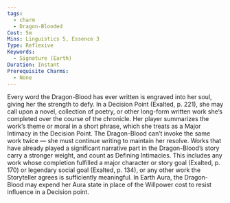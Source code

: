```yaml
---
tags:
  - charm
  - Dragon-Blooded
Cost: 5m
Mins: Linguistics 5, Essence 3
Type: Reflexive
Keywords:
  - Signature (Earth)
Duration: Instant
Prerequisite Charms:
  - None
---
```

Every word the Dragon-Blood has ever written is engraved into her soul, giving her the strength to defy. In a Decision Point (Exalted, p. 221), she may call upon a novel, collection of poetry, or other long-form written work she’s completed over the course of the chronicle. Her player summarizes the work’s theme or moral in a short phrase, which she treats as a Major Intimacy in the Decision Point. The Dragon-Blood can’t invoke the same work twice — she must continue writing to maintain her resolve. Works that have already played a significant narrative part in the Dragon-Blood’s story carry a stronger weight, and count as Defining Intimacies. This includes any work whose completion fulfilled a major character or story goal (Exalted, p. 170) or legendary social goal (Exalted, p. 134), or any other work the Storyteller agrees is sufficiently meaningful. In Earth Aura, the Dragon-Blood may expend her Aura state in place of the Willpower cost to resist influence in a Decision point.
